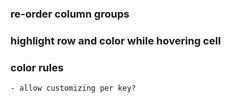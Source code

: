 
### re-order column groups

### highlight row and color while hovering cell

### color rules
    - allow customizing per key?
